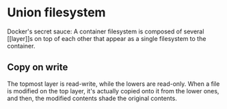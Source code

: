 # Union filesystem
Docker's secret sauce: A container filesystem is composed of several [[layer]]s on top of each other that appear as a single filesystem to the container.

## Copy on write
The topmost layer is read-write, while the lowers are read-only. When a file is modified on the top layer, it's actually copied onto it from the lower ones, and then, the modified contents shade the original contents.
